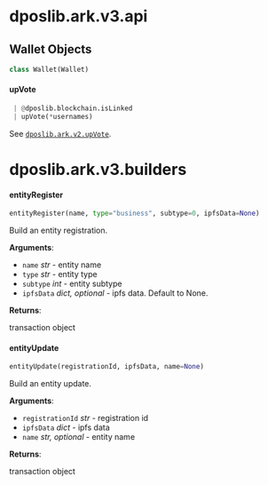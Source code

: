 <a name="dposlib.ark.v3.api"></a>
# dposlib.ark.v3.api

<a name="dposlib.ark.v3.api.Wallet"></a>
## Wallet Objects

```python
class Wallet(Wallet)
```

<a name="dposlib.ark.v3.api.Wallet.upVote"></a>
#### upVote

```python
 | @dposlib.blockchain.isLinked
 | upVote(*usernames)
```

See [`dposlib.ark.v2.upVote`](blockchain.md#upvote).

<a name="dposlib.ark.v3.builders"></a>
# dposlib.ark.v3.builders

<a name="dposlib.ark.v3.builders.entityRegister"></a>
#### entityRegister

```python
entityRegister(name, type="business", subtype=0, ipfsData=None)
```

Build an entity registration.

**Arguments**:

- `name` _str_ - entity name
- `type` _str_ - entity type
- `subtype` _int_ - entity subtype
- `ipfsData` _dict, optional_ - ipfs data. Default to None.

**Returns**:

  transaction object

<a name="dposlib.ark.v3.builders.entityUpdate"></a>
#### entityUpdate

```python
entityUpdate(registrationId, ipfsData, name=None)
```

Build an entity update.

**Arguments**:

- `registrationId` _str_ - registration id
- `ipfsData` _dict_ - ipfs data
- `name` _str, optional_ - entity name
  

**Returns**:

  transaction object

